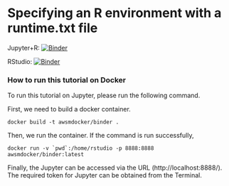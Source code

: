 # Specifying an R environment with a runtime.txt file

Jupyter+R: [![Binder](http://mybinder.org/badge_logo.svg)](https://mybinder.org/v2/gh/awsm-research/mining-software-defects/master?filepath=demo.R)

RStudio: [![Binder](http://mybinder.org/badge_logo.svg)](https://mybinder.org/v2/gh/awsm-research/mining-software-defects/master?urlpath=rstudio)


### How to run this tutorial on Docker

To run this tutorial on Jupyter, please run the following command.

First, we need to build a docker container.

```docker build -t awsmdocker/binder .```

Then, we run the container. If the command is run successfully,  

```docker run -v `pwd`:/home/rstudio -p 8888:8888  awsmdocker/binder:latest```

Finally, the Jupyter can be accessed via the URL (http://localhost:8888/). The required token for Jupyter can be obtained from the Terminal.